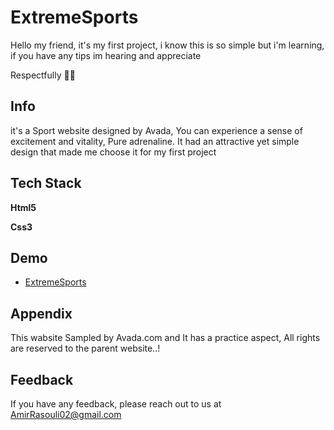 
# ExtremeSports

Hello my friend, it's my first project, i know this is so simple but i'm learning, if you have any tips im hearing and appreciate

Respectfully 🖖🏼
## Info
it's a Sport website designed by Avada, You can experience a sense of excitement and vitality, Pure adrenaline.
It had an attractive yet simple design that made me choose it for my first project
## Tech Stack

**Html5**

**Css3**


## Demo

- [ExtremeSports](https://amirrasouli-web.github.io/Project01-ExtremeSports/)


## Appendix

This wabsite Sampled by Avada.com and It has a practice aspect, All rights are reserved to the parent website..!
## Feedback

If you have any feedback, please reach out to us at AmirRasouli02@gmail.com

